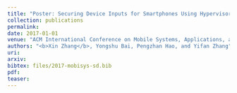 ```yaml
---
title: "Poster: Securing Device Inputs for Smartphones Using Hypervisor Based Approach"
collection: publications
permalink: 
date: 2017-01-01
venue: "ACM International Conference on Mobile Systems, Applications, and Services (MobiSys) "
authors: "<b>Xin Zhang</b>, Yongshu Bai, Pengzhan Hao, and Yifan Zhang"
uri: 
arxiv: 
bibtex: files/2017-mobisys-sd.bib
pdf: 
teaser:  
---
```

